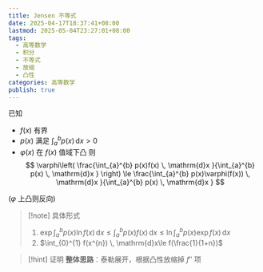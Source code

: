 ```yaml
---
title: Jensen 不等式
date: 2025-04-17T18:37:41+08:00
lastmod: 2025-05-04T23:27:01+08:00
tags:
  - 高等数学
  - 积分
  - 不等式
  - 放缩
  - 凸性
categories: 高等数学
publish: true
---
```


已知
- $f(x)$ 有界
- $p(x)$ 满足 $\int_{a}^{b} p(x) \, \mathrm{d}x>0$
- $\varphi(x)$ 在 $f(x)$ 值域下凸
则
$$
\varphi\left( \frac{\int_{a}^{b} p(x)f(x) \, \mathrm{d}x }{\int_{a}^{b} p(x) \, \mathrm{d}x } \right) \le \frac{\int_{a}^{b} p(x)\varphi(f(x)) \, \mathrm{d}x }{\int_{a}^{b} p(x) \, \mathrm{d}x }
$$

($\varphi$ 上凸则反向)

>[!note] 具体形式
>1. $\exp \int_{a}^{b} p(x)\ln f(x) \, \mathrm{d}x \le \int_{a}^{b} p(x)f(x) \, \mathrm{d}x \le \ln \int_{a}^{b} p(x)\exp f(x) \, \mathrm{d}x$
>2. $\int_{0}^{1} f(x^{n}) \, \mathrm{d}x\le f(\frac{1}{1+n})$

>[!hint] 证明
>**整体思路**：泰勒展开，根据凸性放缩掉 $f''$ 项
